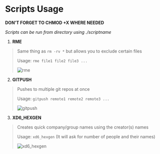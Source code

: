 Scripts Usage
=============

**DON'T FORGET TO CHMOD +X WHERE NEEDED**

_Scripts can be run from directory using ./scriptname_

1. **RME**
> Same thing as `rm -rv *` but allows you to exclude certain files
>
> Usage: `rme file1 file2 file3 ...`
>
> ![rme](http://i.imgur.com/ckSHcZC.png)

2. **GITPUSH**
> Pushes to multiple git repos at once
>
> Usage: `gitpush remote1 remote2 remote3 ...`
>
> ![gitpush](http://i.imgur.com/fvtvONf.png)

3. **XD6_HEXGEN**
> Creates quick company/group names using the creator(s) names
>
> Usage: `xd6_hexgen` (It will ask for number of people and their names)
>
> ![xd6_hexgen](http://i.imgur.com/AG5NQJR.png)

